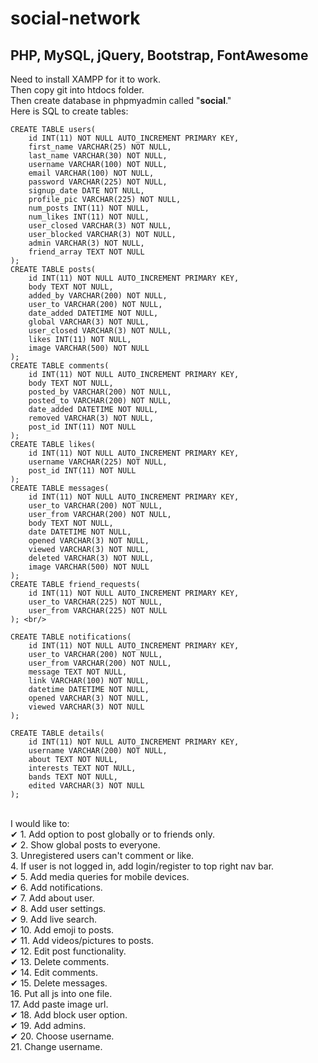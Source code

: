 # social-network
PHP, MySQL, jQuery, Bootstrap, FontAwesome
-------------
Need to install XAMPP for it to work.<br/>
Then copy git into htdocs folder.<br/>
Then create database in phpmyadmin called "**social**."<br/>
Here is SQL to create tables:<br/>
```
CREATE TABLE users(
    id INT(11) NOT NULL AUTO_INCREMENT PRIMARY KEY,
    first_name VARCHAR(25) NOT NULL,
    last_name VARCHAR(30) NOT NULL,
    username VARCHAR(100) NOT NULL,
    email VARCHAR(100) NOT NULL,
    password VARCHAR(225) NOT NULL,
    signup_date DATE NOT NULL,
    profile_pic VARCHAR(225) NOT NULL,
    num_posts INT(11) NOT NULL,
    num_likes INT(11) NOT NULL,
    user_closed VARCHAR(3) NOT NULL,
    user_blocked VARCHAR(3) NOT NULL,
    admin VARCHAR(3) NOT NULL,
    friend_array TEXT NOT NULL
); 
CREATE TABLE posts(
    id INT(11) NOT NULL AUTO_INCREMENT PRIMARY KEY,
    body TEXT NOT NULL,
    added_by VARCHAR(200) NOT NULL,
    user_to VARCHAR(200) NOT NULL,
    date_added DATETIME NOT NULL,
    global VARCHAR(3) NOT NULL,
    user_closed VARCHAR(3) NOT NULL,
    likes INT(11) NOT NULL,
    image VARCHAR(500) NOT NULL
); 
CREATE TABLE comments(
    id INT(11) NOT NULL AUTO_INCREMENT PRIMARY KEY,
    body TEXT NOT NULL,
    posted_by VARCHAR(200) NOT NULL,
    posted_to VARCHAR(200) NOT NULL,
    date_added DATETIME NOT NULL,
    removed VARCHAR(3) NOT NULL,
    post_id INT(11) NOT NULL
); 
CREATE TABLE likes(
    id INT(11) NOT NULL AUTO_INCREMENT PRIMARY KEY,
    username VARCHAR(225) NOT NULL,
    post_id INT(11) NOT NULL
); 
CREATE TABLE messages(
    id INT(11) NOT NULL AUTO_INCREMENT PRIMARY KEY,
    user_to VARCHAR(200) NOT NULL,
    user_from VARCHAR(200) NOT NULL,
    body TEXT NOT NULL,
    date DATETIME NOT NULL,
    opened VARCHAR(3) NOT NULL,
    viewed VARCHAR(3) NOT NULL,
    deleted VARCHAR(3) NOT NULL,
    image VARCHAR(500) NOT NULL
);
CREATE TABLE friend_requests(
    id INT(11) NOT NULL AUTO_INCREMENT PRIMARY KEY,
    user_to VARCHAR(225) NOT NULL,
    user_from VARCHAR(225) NOT NULL
); <br/>

CREATE TABLE notifications(
    id INT(11) NOT NULL AUTO_INCREMENT PRIMARY KEY,
    user_to VARCHAR(200) NOT NULL,
    user_from VARCHAR(200) NOT NULL,
    message TEXT NOT NULL,
    link VARCHAR(100) NOT NULL,
    datetime DATETIME NOT NULL,
    opened VARCHAR(3) NOT NULL,
    viewed VARCHAR(3) NOT NULL
);

CREATE TABLE details(
    id INT(11) NOT NULL AUTO_INCREMENT PRIMARY KEY,
    username VARCHAR(200) NOT NULL,
    about TEXT NOT NULL,
    interests TEXT NOT NULL,
    bands TEXT NOT NULL,
    edited VARCHAR(3) NOT NULL
); 
```
<br/>
I would like to:<br/>
✔ 1. Add option to post globally or to friends only.<br/>
✔ 2. Show global posts to everyone.<br/>
3. Unregistered users can't comment or like.<br/>
4. If user is not logged in, add login/register to top right nav bar.<br/>
✔ 5. Add media queries for mobile devices.<br/>
✔ 6. Add notifications.<br/>
✔ 7. Add about user.<br/>
✔ 8. Add user settings.<br/>
✔ 9. Add live search.<br/>
✔ 10. Add emoji to posts.<br/>
✔ 11. Add videos/pictures to posts.<br/>
✔ 12. Edit post functionality.<br/>
✔ 13. Delete comments.<br/>
✔ 14. Edit comments.<br/>
✔ 15. Delete messages.<br/>
16. Put all js into one file.<br/>
17. Add paste image url.<br/>
✔ 18. Add block user option.<br/>
✔ 19. Add admins.<br/>
✔ 20. Choose username.<br/>
21. Change username.<br/>
